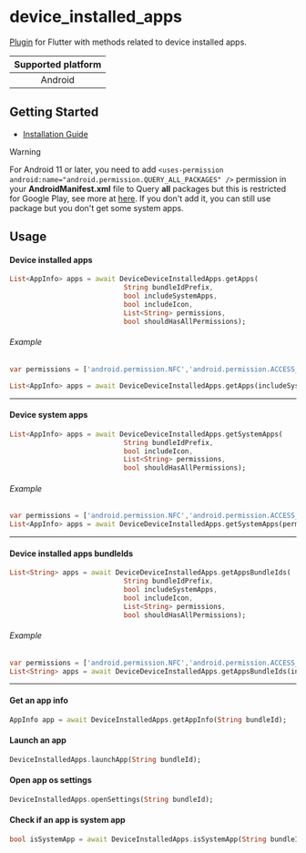 # device_installed_apps

[Plugin](https://pub.dev/packages/device_installed_apps) for Flutter with methods related to device installed apps.

| Supported platform  |
| :-----:             |
| Android             |
## Getting Started

- [Installation Guide](https://pub.dev/packages/device_installed_apps#-installing-tab-)

> [!WARNING]  
> For Android 11 or later, you need to add ```<uses-permission android:name="android.permission.QUERY_ALL_PACKAGES" />``` permission in your **AndroidManifest.xml** file to Query **all** packages but this is restricted for Google Play, see more at [here](https://support.google.com/googleplay/android-developer/answer/10158779). If you don't add it, you can still use package but you don't get some system apps.
## Usage

#### Device installed apps
``` dart
List<AppInfo> apps = await DeviceDeviceInstalledApps.getApps(
							String bundleIdPrefix,
							bool includeSystemApps, 
							bool includeIcon,
		      				List<String> permissions,
      						bool shouldHasAllPermissions);
```
###### Example

``` dart
var permissions = ['android.permission.NFC','android.permission.ACCESS_FINE_LOCATION'];

List<AppInfo> apps = await DeviceDeviceInstalledApps.getApps(includeSystemApps: true, permissions: permissions, bundleIdPrefix: 'com.hofinity', shouldHasAllPermissions: false);
```
---------


#### Device system apps
``` dart
List<AppInfo> apps = await DeviceDeviceInstalledApps.getSystemApps(
							String bundleIdPrefix,
							bool includeIcon,
		      				List<String> permissions,
      						bool shouldHasAllPermissions);
```
###### Example

``` dart
var permissions = ['android.permission.NFC','android.permission.ACCESS_FINE_LOCATION'];
List<AppInfo> apps = await DeviceDeviceInstalledApps.getSystemApps(permissions: permissions, bundleIdPrefix: 'com.hofinity', shouldHasAllPermissions: false);
```
---------

#### Device installed apps bundleIds
``` dart
List<String> apps = await DeviceDeviceInstalledApps.getAppsBundleIds(
							String bundleIdPrefix,
							bool includeSystemApps, 
							bool includeIcon,
		      				List<String> permissions,
      						bool shouldHasAllPermissions);
```
###### Example

``` dart
var permissions = ['android.permission.NFC','android.permission.ACCESS_FINE_LOCATION'];
List<String> apps = await DeviceDeviceInstalledApps.getAppsBundleIds(includeSystemApps: true, permissions: permissions, bundleIdPrefix: 'com.hofinity', shouldHasAllPermissions: false);
```
---------

#### Get an app info
``` dart
AppInfo app = await DeviceInstalledApps.getAppInfo(String bundleId);
```

#### Launch an app
``` dart
DeviceInstalledApps.launchApp(String bundleId);
```
#### Open app os settings
``` dart
DeviceInstalledApps.openSettings(String bundleId);
```
#### Check if an app is system app
``` dart
bool isSystemApp = await DeviceInstalledApps.isSystemApp(String bundleId);
```



